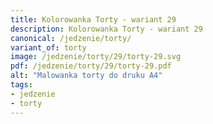 ```yaml
---
title: Kolorowanka Torty - wariant 29
description: Kolorowanka Torty - wariant 29
canonical: /jedzenie/torty/
variant_of: torty
image: /jedzenie/torty/29/torty-29.svg
pdf: /jedzenie/torty/29/torty-29.pdf
alt: "Malowanka torty do druku A4"
tags:
- jedzenie
- torty
---
```

